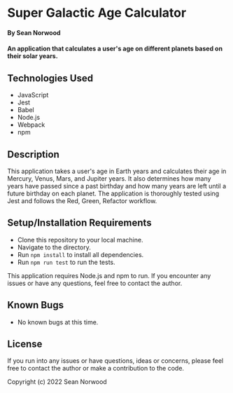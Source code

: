 # Super Galactic Age Calculator

#### By Sean Norwood

#### An application that calculates a user's age on different planets based on their solar years.

## Technologies Used

- JavaScript
- Jest
- Babel
- Node.js
- Webpack
- npm

## Description

This application takes a user's age in Earth years and calculates their age in Mercury, Venus, Mars, and Jupiter years. It also determines how many years have passed since a past birthday and how many years are left until a future birthday on each planet. The application is thoroughly tested using Jest and follows the Red, Green, Refactor workflow.

## Setup/Installation Requirements

- Clone this repository to your local machine.
- Navigate to the directory.
- Run `npm install` to install all dependencies.
- Run `npm run test` to run the tests.

This application requires Node.js and npm to run. If you encounter any issues or have any questions, feel free to contact the author.

## Known Bugs

- No known bugs at this time.

## License

If you run into any issues or have questions, ideas or concerns, please feel free to contact the author or make a contribution to the code.

Copyright (c) 2022 Sean Norwood
